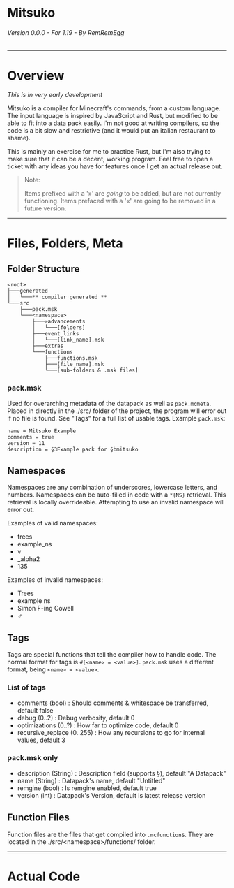 <h1>Mitsuko</h1>
<h6>Version 0.0.0 - For 1.19 - By RemRemEgg</h6>

---
# Overview
*This is in very early development*


Mitsuko is a compiler for Minecraft's commands, from a custom language.
The input language is inspired by JavaScript and Rust, but modified to be able to fit into a data pack easily.
I'm not good at writing compilers, so the code is a bit slow and restrictive (and it would put an italian restaurant to shame).

This is mainly an exercise for me to practice Rust, but I'm also trying to make sure that it can be a decent, working program.
Feel free to open a ticket with any ideas you have for features once I get an actual release out.

> Note:
> 
> Items prefixed with a '»' are *going* to be added, but are not currently functioning. Items prefaced with a '«' are going to be removed in a future version.

---
# Files, Folders, Meta
## Folder Structure
```jsonpath
<root>
├───generated
│   └───** compiler generated **
└───src
    ├───pack.msk
    └───<namespace>
        ├───»advancements
        │   └───[folders]
        ├───event_links
        │   └───[link_name].msk
        ├───extras
        └───functions
            ├───functions.msk
            ├───[file_name].msk
            └───[sub-folders & .msk files]
```


### pack.msk
Used for overarching metadata of the datapack as well as `pack.mcmeta`. 
Placed in directly in the ./src/ folder of the project, the program will error out if no file is found.
See "Tags" for a full list of usable tags.
Example `pack.msk`:

```
name = Mitsuko Example
comments = true
version = 11
description = §3Example pack for §bmitsuko
```
## Namespaces
Namespaces are any combination of underscores, lowercase letters, and numbers. 
Namespaces can be auto-filled in code with a `*{NS}` retrieval. This retrieval is locally overrideable. 
Attempting to use an invalid namespace will error out.

Examples of valid namespaces:
* trees
* example_ns
* v
* _alpha2
* 135

Examples of invalid namespaces:
* Trees
* example ns
* Simon F-ing Cowell
* ♂

## Tags
Tags are special functions that tell the compiler how to handle code. 
The normal format for tags is `#[<name> = <value>]`.
`pack.msk` uses a different format, being `<name> = <value>`.
### List of tags
* comments (bool) : Should comments & whitespace be transferred, default false
* debug (0..2) : Debug verbosity, default 0
* optimizations (0..?) : How far to optimize code, default 0
* recursive_replace (0..255) : How any recursions to go for internal values, default 3

### pack.msk only
* description (String) : Description field (supports §), default "A Datapack"
* name (String) : Datapack's name, default "Untitled"
* remgine (bool) : Is remgine enabled, default true
* version (int) : Datapack's Version, default is latest release version

## Function Files
Function files are the files that get compiled into `.mcfunction`s. 
They are located in the ./src/<<x>namespace>/functions/ folder.

---
# Actual Code